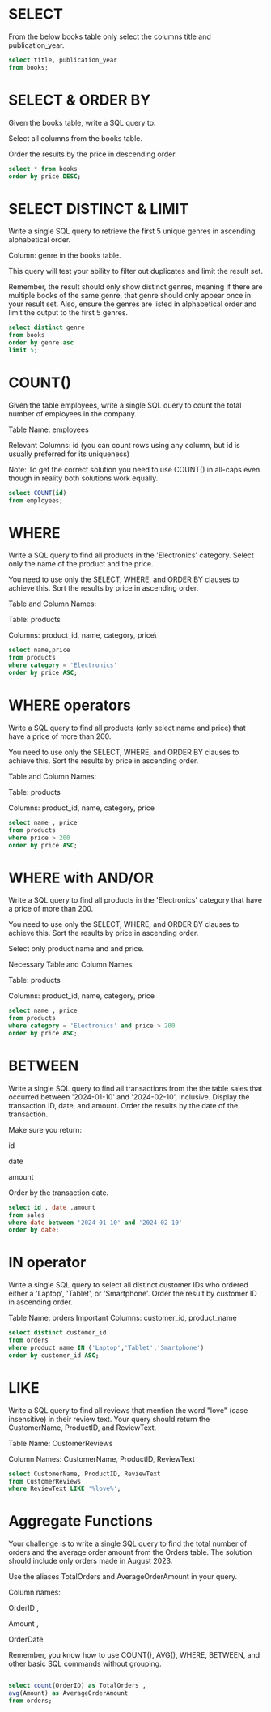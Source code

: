 # **SELECT**
From the below books  table only select the columns title and publication_year.

``` sql 
select title, publication_year
from books;

```

# **SELECT & ORDER BY**

Given the books table, write a SQL query to:

Select all columns from the books table.

Order the results by the price in descending order.

``` sql
select * from books
order by price DESC;

```

# **SELECT DISTINCT & LIMIT**

Write a single SQL query to retrieve the first 5 unique genres in ascending alphabetical order.

Column: genre in the books table.

This query will test your ability to filter out duplicates and limit the result set.

Remember, the result should only show distinct genres, meaning if there are multiple books of the same genre, that genre should only appear once in your result set. 
Also, ensure the genres are listed in alphabetical order and limit the output to the first 5 genres.

``` sql
select distinct genre 
from books
order by genre asc
limit 5;

```

# **COUNT()**

Given the table employees, write a single SQL query to count the total number of employees in the company.

Table Name: employees

Relevant Columns: id (you can count rows using any column, but id is usually preferred for its uniqueness)

Note: To get the correct solution you need to use COUNT() in all-caps even though in reality both solutions work equally.

``` sql
select COUNT(id)
from employees;

```

# **WHERE**

Write a SQL query to find all products in the 'Electronics' category. Select only the name of the product and the price.

You need to use only the SELECT, WHERE, and ORDER BY clauses to achieve this. Sort the results by price in ascending order.

Table and Column Names:

Table: products

Columns: product_id, name, category, price\

``` sql
select name,price
from products
where category = 'Electronics'
order by price ASC;

```

# **WHERE operators**

Write a SQL query to find all products (only select name and price) that have a price of more than 200.

You need to use only the SELECT, WHERE, and ORDER BY clauses to achieve this. Sort the results by price in ascending order.

Table and Column Names:

Table: products

Columns: product_id, name, category, price

``` sql
select name , price 
from products
where price > 200
order by price ASC;

```

# **WHERE with AND/OR**

Write a SQL query to find all products in the 'Electronics' category that have a price of more than 200.

You need to use only the SELECT, WHERE, and ORDER BY clauses to achieve this. Sort the results by price in ascending order.

Select only product name and and price.

Necessary Table and Column Names:

Table: products

Columns: product_id, name, category, price

``` sql
select name , price
from products
where category = 'Electronics' and price > 200
order by price ASC;


```

# **BETWEEN**
Write a single SQL query to find all transactions from the the table sales that occurred between '2024-01-10' and '2024-02-10', inclusive. Display the transaction ID, date, and amount. Order the results by the date of the transaction.

Make sure you return:

id

date

amount

Order by the transaction date.

``` sql
select id , date ,amount
from sales
where date between '2024-01-10' and '2024-02-10'
order by date;

```

# **IN operator**

Write a single SQL query to select all distinct customer IDs who ordered either a 'Laptop', 'Tablet', or 'Smartphone'. Order the result by customer ID in ascending order.

Table Name: orders
Important Columns: customer_id, product_name

``` sql
select distinct customer_id
from orders
where product_name IN ('Laptop','Tablet','Smartphone')
order by customer_id ASC;

```

# **LIKE**

Write a SQL query to find all reviews that mention the word "love" (case insensitive) in their review text. Your query should return the CustomerName, ProductID, and ReviewText.

Table Name: CustomerReviews

Column Names: CustomerName, ProductID, ReviewText

``` sql
select CustomerName, ProductID, ReviewText 
from CustomerReviews
where ReviewText LIKE '%love%';

```

# **Aggregate Functions**

Your challenge is to write a single SQL query to find the total number of orders and the average order amount from the Orders table. The solution should include only orders made in August 2023.

Use the aliases TotalOrders and AverageOrderAmount in your query.

Column names:

OrderID , 

Amount ,

OrderDate

Remember, you know how to use COUNT(), AVG(), WHERE, BETWEEN, and other basic SQL commands without grouping.

``` sql

select count(OrderID) as TotalOrders , 
avg(Amount) as AverageOrderAmount 
from orders;

```



